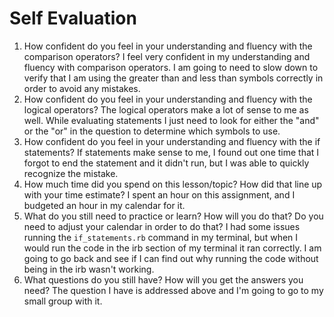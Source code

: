 # Self Evaluation

1. How confident do you feel in your understanding and fluency with the comparison operators?
    I feel very confident in my understanding and fluency with comparison operators. I am going to need to slow down to verify that I am using the greater than and less than symbols correctly in order to avoid any mistakes.
1. How confident do you feel in your understanding and fluency with the logical operators?
    The logical operators make a lot of sense to me as well. While evaluating statements I just need to look for either the "and" or the "or" in the question to determine which symbols to use.
1. How confident do you feel in your understanding and fluency with the if statements?
    If statements make sense to me, I found out one time that I forgot to end the statement and it didn't run, but I was able to quickly recognize the mistake. 
1. How much time did you spend on this lesson/topic? How did that line up with your time estimate?
    I spent an hour on this assignment, and I budgeted an hour in my calendar for it. 
1. What do you still need to practice or learn? How will you do that? Do you need to adjust your calendar in order to do that?
    I had some issues running the `if_statements.rb` command in my terminal, but when I would run the code in the irb section of my terminal it ran correctly. I am going to go back and see if I can find out why running the code without being in the irb wasn't working. 
1. What questions do you still have? How will you get the answers you need?
    The question I have is addressed above and I'm going to go to my small group with it.
